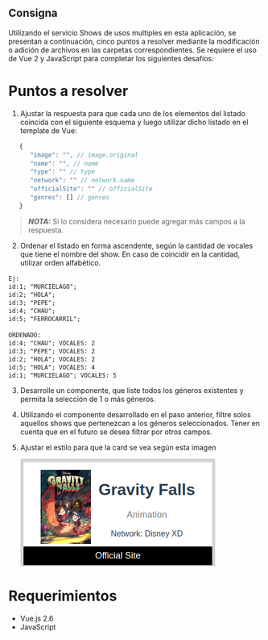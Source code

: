 ## Consigna

Utilizando el servicio Shows de usos multiples en esta aplicación, se presentan a continuación, 
cinco puntos a resolver mediante la modificación o adición de archivos en las carpetas correspondientes. 
Se requiere el uso de Vue 2 y JavaScript para completar los siguientes desafíos:

# Puntos a resolver

1. Ajustar la respuesta para que cada uno de los elementos del listado coincida con el siguiente esquema y luego utilizar dicho listado en el template de Vue:
```javascript
   {
      "image": "", // image.original
      "name": "", // name
      "type": "" // type
      "network": "" // network.name
      "officialSite": "" // officialSite
      "genres": [] // genres
   }
```
> **_NOTA:_** Si lo considera necesario puede agregar más campos a la respuesta.

2. Ordenar el listado en forma ascendente, según la cantidad de vocales que tiene el nombre del show. En caso de coincidir en la cantidad, utilizar orden alfabético.
```
Ej:
id:1; "MURCIELAGO";
id:2; "HOLA";
id:3; "PEPE";
id:4; "CHAU";
id:5; "FERROCARRIL";

ORDENADO:
id:4; "CHAU"; VOCALES: 2
id:3; "PEPE"; VOCALES: 2
id:2; "HOLA"; VOCALES: 2
id:5; "HOLA"; VOCALES: 4
id:1; "MURCIELAGO"; VOCALES: 5
```

3. Desarrolle un componente, que liste todos los géneros existentes y permita la selección de 1 o más géneros. 

4. Utilizando el componente desarrollado en el paso anterior, filtre solos aquellos shows que pertenezcan a los géneros seleccionados. 
Tener en cuenta que en el futuro se desea filtrar por otros campos.

5. Ajustar el estilo para que la card se vea según esta imagen

   ![Screenshot](src/assets/newStyle.png)



# Requerimientos

- Vue.js 2.6
- JavaScript
